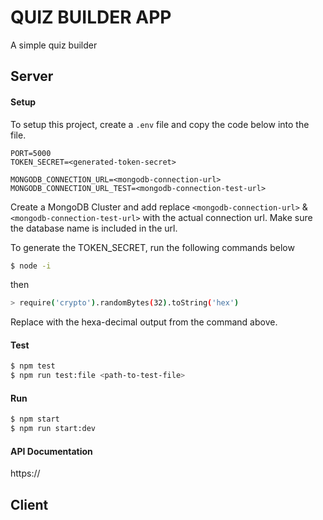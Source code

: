 # QUIZ BUILDER APP
A simple quiz builder

## Server

#### Setup
To setup this project, create a `.env` file and copy the code below into the file.

```.env
PORT=5000
TOKEN_SECRET=<generated-token-secret>

MONGODB_CONNECTION_URL=<mongodb-connection-url>
MONGODB_CONNECTION_URL_TEST=<mongodb-connection-test-url>
```
Create a MongoDB Cluster and add replace `<mongodb-connection-url>` & `<mongodb-connection-test-url>` with the actual connection url. Make sure the database name is included in the url.

To generate the TOKEN_SECRET, run the following commands below
```bash
$ node -i
```
then
```bash
> require('crypto').randomBytes(32).toString('hex')
```

Replace <generated-token-secret> with the hexa-decimal output from the command above.


#### Test
```bash
$ npm test
$ npm run test:file <path-to-test-file>
```


#### Run
```bash
$ npm start
$ npm run start:dev
```


#### API Documentation
https://



## Client